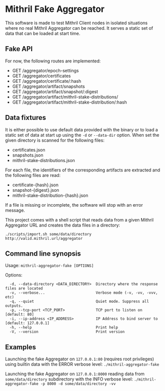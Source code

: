 # Mithril Fake Aggregator

This software is made to test Mithril Client nodes in isolated situations where no real Mithril Aggregator can be reached. It serves a static set of data that can be loaded at start time.

## Fake API

For now, the following routes are implemented:

- GET /aggregator/epoch-settings
- GET /aggregator/certificates
- GET /aggregator/certificate/:hash
- GET /aggregator/artifact/snapshots
- GET /aggregator/artifact/snapshot/:digest
- GET /aggregator/artifact/mithril-stake-distributions/
- GET /aggregator/artifact/mithril-stake-distribution/:hash

## Data fixtures

It is either possible to use default data provided with the binary or to load a static set of data at start up using the `-d` or `--data-dir` option. When set the given directory is scanned for the following files:

- certificates.json
- snapshots.json
- mithril-stake-distributions.json

For each file, the identifiers of the corresponding artifacts are extracted and the following files are read:

- certificate-{hash}.json
- snapshot-{digest}.json
- mithril-stake-distribution-{hash}.json

If a file is missing or incomplete, the software will stop with an error message.

This project comes with a shell script that reads data from a given Mithril Aggregator URL and creates the data files in a directory:

```
./scripts/import.sh some/data/directory http://valid.mithril.url/aggregator
```

## Command line synopsis

Usage: `mithril-aggregator-fake [OPTIONS]`

Options:

```
  -d, --data-directory <DATA_DIRECTORY>  Directory where the response files are located
  -v, --verbose...                       Verbose mode (-v, -vv, -vvv, etc)
  -q, --quiet                            Quiet mode. Suppress all outputs.
  -p, --tcp-port <TCP_PORT>              TCP port to listen on [default: 80]
  -i, --ip-address <IP_ADDRESS>          IP Address to bind server to [default: 127.0.0.1]
  -h, --help                             Print help
  -V, --version                          Print version
```

## Examples

Launching the fake Aggregator on `127.0.0.1:80` (requires root privileges) using builtin data with the ERROR verbose level:
`./mithril-aggregator-fake`

Launching the fake Aggregator on `127.0.0.1:8000` reading data from `some/data/directory` subdirectory with the INFO verbose level:
`./mithril-aggregator-fake -p 8000 -d some/data/directory -vv`

